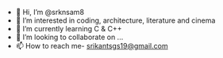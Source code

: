 - 👋 Hi, I’m @srknsam8
- 👀 I’m interested in coding, architecture, literature and cinema
- 🌱 I’m currently learning C & C++
- 💞️ I’m looking to collaborate on ...
- 📫 How to reach me- srikantsgs19@gmail.com

<!---
srknsam8/srknsam8 is a ✨ special ✨ repository because its `README.md` (this file) appears on your GitHub profile.
You can click the Preview link to take a look at your changes.
--->
